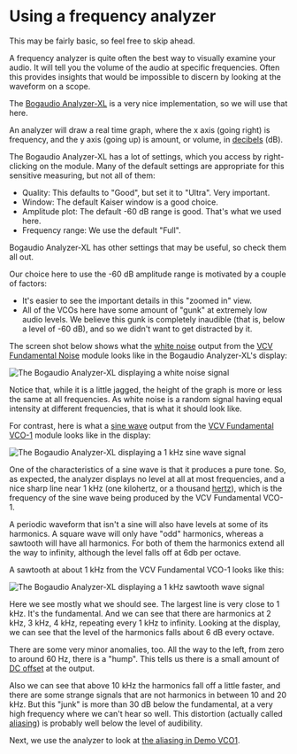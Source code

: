 # Using a frequency analyzer

This may be fairly basic, so feel free to skip ahead.

A frequency analyzer is quite often the best way to visually examine your audio. It will tell you the volume of the audio at specific frequencies. Often this provides insights that would be impossible to discern by looking at the waveform on a scope.

The [Bogaudio Analyzer-XL](https://library.vcvrack.com/Bogaudio/Bogaudio-AnalyzerXL) is a very nice implementation, so we will use that here.

An analyzer will draw a real time graph, where the x axis (going right) is frequency, and the y axis (going up) is amount, or volume, in [decibels](https://en.wikipedia.org/wiki/Decibel) (dB).

The Bogaudio Analyzer-XL has a lot of settings, which you access by right-clicking on the module. Many of the default settings are appropriate for this sensitive measuring, but not all of them:

* Quality: This defaults to "Good", but set it to "Ultra". Very important.
* Window: The default Kaiser window is a good choice.
* Amplitude plot: The default -60 dB range is good. That's what we used here.
* Frequency range: We use the default "Full".

Bogaudio Analyzer-XL has other settings that may be useful, so check them all out.

Our choice here to use the -60 dB amplitude range is motivated by a couple of factors:

* It's easier to see the important details in this "zoomed in" view.
* All of the VCOs here have some amount of "gunk" at extremely low audio levels. We believe this gunk is completely inaudible (that is, below a level of -60 dB), and so we didn't want to get distracted by it.

The screen shot below shows what the [white noise](https://en.wikipedia.org/wiki/White_noise) output from the [VCV Fundamental Noise](https://library.vcvrack.com/Fundamental/Noise) module looks like in the Bogaudio Analyzer-XL's display:

![The Bogaudio Analyzer-XL displaying a white noise signal](./fft-noise.png)

Notice that, while it is a little jagged, the height of the graph is more or less the same at all frequencies. As white noise is a random signal having equal intensity at different frequencies, that is what it should look like.

For contrast, here is what a [sine wave](https://en.wikipedia.org/wiki/Sine_wave) output from the [VCV Fundamental VCO-1](https://library.vcvrack.com/Fundamental/VCO) module looks like in the display:

![The Bogaudio Analyzer-XL displaying a 1 kHz sine wave signal](./vco-1-sin.png)

One of the characteristics of a sine wave is that it produces a pure tone. So, as expected, the analyzer displays no level at all at most frequencies, and a nice sharp line near 1 kHz (one kilohertz, or a thousand [hertz](https://en.wikipedia.org/wiki/Hertz)), which is the frequency of the sine wave being produced by the VCV Fundamental VCO-1.

A periodic waveform that isn't a sine will also have levels at some of its harmonics. A square wave will only have "odd" harmonics, whereas a sawtooth will have all harmonics. For both of them the harmonics extend all the way to infinity, although the level falls off at 6db per octave.

A sawtooth at about 1 kHz from the VCV Fundamental VCO-1 looks like this:

![The Bogaudio Analyzer-XL displaying a 1 kHz sawtooth wave signal](./fft-vco-1-saw.png)

Here we see mostly what we should see. The largest line is very close to 1 kHz. It's the fundamental. And we can see that there are harmonics at 2 kHz, 3 kHz, 4 kHz, repeating every 1 kHz to infinity. Looking at the display, we can see that the level of the harmonics falls about 6 dB every octave.

There are some very minor anomalies, too. All the way to the left, from zero to around 60 Hz, there is a "hump". This tells us there is a small amount of [DC offset](https://en.wikipedia.org/wiki/DC_bias) at the output.

Also we can see that above 10 kHz the harmonics fall off a little faster, and there are some strange signals that are not harmonics in between 10 and 20 kHz. But this "junk" is more than 30 dB below the fundamental, at a very high frequency where we can't hear so well. This distortion (actually called [aliasing](https://en.wikipedia.org/wiki/Aliasing)) is probably well below the level of audibility.

Next, we use the analyzer to look at [the aliasing in Demo VCO1](./aliasing.md).
